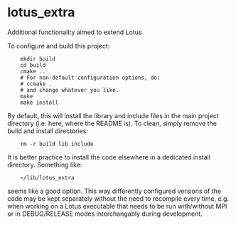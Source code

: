 # lotus_extra

Additional functionality aimed to extend Lotus

To configure and build this project:
```
	mkdir build
	cd build
	cmake ..
	# For non-default configuration options, do:
	# ccmake .
	# and change whatever you like.
	make
	make install
```

By default, this will install the library and include files in the
main project directory (i.e. here, where the README is). To clean,
simply remove the build and install directories:
```
	rm -r build lib include
```

It is better practice to install the code elsewhere in a dedicated
install directory. Something like:
```
	~/lib/lotus_extra
```
seems like a good option. This way differently configured versions
of the code may be kept separately without the need to recompile
every time, e.g. when working on a Lotus executable that needs to
be run with/without MPI or in DEBUG/RELEASE modes interchangably
during development.

